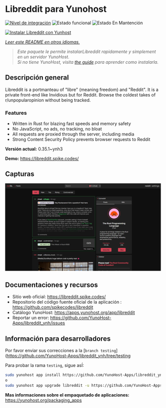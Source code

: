 <!--
Este archivo README esta generado automaticamente<https://github.com/YunoHost/apps/tree/master/tools/readme_generator>
No se debe editar a mano.
-->

# Libreddit para Yunohost

[![Nivel de integración](https://dash.yunohost.org/integration/libreddit.svg)](https://ci-apps.yunohost.org/ci/apps/libreddit/) ![Estado funcional](https://ci-apps.yunohost.org/ci/badges/libreddit.status.svg) ![Estado En Mantención](https://ci-apps.yunohost.org/ci/badges/libreddit.maintain.svg)

[![Instalar Libreddit con Yunhost](https://install-app.yunohost.org/install-with-yunohost.svg)](https://install-app.yunohost.org/?app=libreddit)

*[Leer este README en otros idiomas.](./ALL_README.md)*

> *Este paquete le permite instalarLibreddit rapidamente y simplement en un servidor YunoHost.*  
> *Si no tiene YunoHost, visita [the guide](https://yunohost.org/install) para aprender como instalarla.*

## Descripción general

Libreddit is a portmanteau of "libre" (meaning freedom) and "Reddit". It is a private front-end like Invidious but for Reddit. Browse the coldest takes of r/unpopularopinion without being tracked.

### Features

- Written in Rust for blazing fast speeds and memory safety
- No JavaScript, no ads, no tracking, no bloat
- All requests are proxied through the server, including media
- Strong Content Security Policy prevents browser requests to Reddit


**Versión actual:** 0.35.1~ynh3

**Demo:** <https://libreddit.spike.codes/>

## Capturas

![Captura de Libreddit](./doc/screenshots/screenshot.png)

## Documentaciones y recursos

- Sitio web oficial: <https://libreddit.spike.codes/>
- Repositorio del código fuente oficial de la aplicación : <https://github.com/spikecodes/libreddit>
- Catálogo YunoHost: <https://apps.yunohost.org/app/libreddit>
- Reportar un error: <https://github.com/YunoHost-Apps/libreddit_ynh/issues>

## Información para desarrolladores

Por favor enviar sus correcciones a la [`branch testing`](https://github.com/YunoHost-Apps/libreddit_ynh/tree/testing

Para probar la rama `testing`, sigue asÍ:

```bash
sudo yunohost app install https://github.com/YunoHost-Apps/libreddit_ynh/tree/testing --debug
o
sudo yunohost app upgrade libreddit -u https://github.com/YunoHost-Apps/libreddit_ynh/tree/testing --debug
```

**Mas informaciones sobre el empaquetado de aplicaciones:** <https://yunohost.org/packaging_apps>
